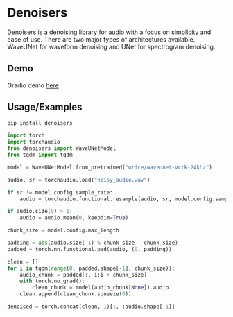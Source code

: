 # Denoisers

Denoisers is a denoising library for audio with a focus on simplicity and ease of use. There are two major types of architectures available. WaveUNet for waveform denoising and UNet for spectrogram denoising.

## Demo

Gradio demo [here](https://wrice-denoisers.hf.space)

## Usage/Examples

```sh
pip install denoisers
```

```python
import torch
import torchaudio
from denoisers import WaveUNetModel
from tqdm import tqdm

model = WaveUNetModel.from_pretrained("wrice/waveunet-vctk-24khz")

audio, sr = torchaudio.load("noisy_audio.wav")

if sr != model.config.sample_rate:
    audio = torchaudio.functional.resample(audio, sr, model.config.sample_rate)

if audio.size(0) > 1:
    audio = audio.mean(0, keepdim=True)

chunk_size = model.config.max_length

padding = abs(audio.size(-1) % chunk_size - chunk_size)
padded = torch.nn.functional.pad(audio, (0, padding))

clean = []
for i in tqdm(range(0, padded.shape[-1], chunk_size)):
    audio_chunk = padded[:, i:i + chunk_size]
    with torch.no_grad():
        clean_chunk = model(audio_chunk[None]).audio
    clean.append(clean_chunk.squeeze(0))

denoised = torch.concat(clean, 1)[:, :audio.shape[-1]]
```
